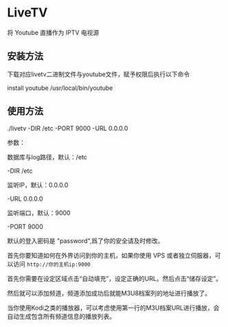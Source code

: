 # LiveTV
将 Youtube 直播作为 IPTV 电视源

## 安装方法

下载对应livetv二进制文件与youtube文件，赋予权限后执行以下命令

install youtube /usr/local/bin/youtube

## 使用方法

./livetv -DIR /etc -PORT 9000 -URL 0.0.0.0

参数：

数据库与log路径，默认：/etc

-DIR /etc

监听IP，默认：0.0.0.0

-URL 0.0.0.0

监听端口，默认：9000

-PORT 9000

默认的登入密码是 "password",爲了你的安全请及时修改。

首先你要知道如何在外界访问到你的主机，如果你使用 VPS 或者独立伺服器，可以访问 `http://你的主机ip:9000`

首先你需要在设定区域点击“自动填充”，设定正确的URL。然后点击“储存设定”。

然后就可以添加频道，频道添加成功后就能M3U8档案列的地址进行播放了。

当你使用Kodi之类的播放器，可以考虑使用第一行的M3U档案URL进行播放，会自动生成包含所有频道信息的播放列表。
